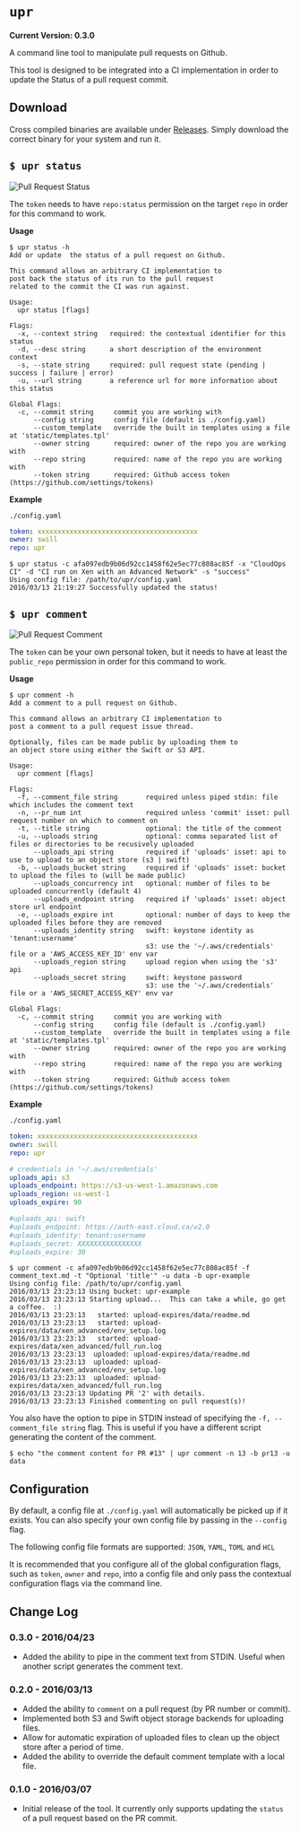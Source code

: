 `upr`
=====

**Current Version: 0.3.0**

A command line tool to manipulate pull requests on Github.
	
This tool is designed to be integrated into a CI implementation
in order to update the Status of a pull request commit.


Download
--------

Cross compiled binaries are available under [Releases](https://github.com/swill/upr/releases).  Simply download the correct binary for your system and run it.


`$ upr status`
-------------

![Pull Request Status](https://objects-east.cloud.ca/v1/5ef827605f884961b94881e928e7a250/swill/pr_testing/combo_ci.png)

The `token` needs to have `repo:status` permission on the target `repo` in order for this command to work.

**Usage**
```
$ upr status -h
Add or update  the status of a pull request on Github.

This command allows an arbitrary CI implementation to
post back the status of its run to the pull request
related to the commit the CI was run against.

Usage:
  upr status [flags]

Flags:
  -x, --context string   required: the contextual identifier for this status
  -d, --desc string      a short description of the environment context
  -s, --state string     required: pull request state (pending | success | failure | error)
  -u, --url string       a reference url for more information about this status

Global Flags:
  -c, --commit string     commit you are working with
      --config string     config file (default is ./config.yaml)
      --custom_template   override the built in templates using a file at 'static/templates.tpl'
      --owner string      required: owner of the repo you are working with
      --repo string       required: name of the repo you are working with
      --token string      required: Github access token (https://github.com/settings/tokens)
```

**Example**

`./config.yaml`
``` yaml
token: xxxxxxxxxxxxxxxxxxxxxxxxxxxxxxxxxxxxxxxx
owner: swill
repo: upr
```

```
$ upr status -c afa097edb9b06d92cc1458f62e5ec77c808ac85f -x "CloudOps CI" -d "CI run on Xen with an Advanced Network" -s "success"
Using config file: /path/to/upr/config.yaml
2016/03/13 21:19:27 Successfully updated the status!

```

`$ upr comment`
---------------

![Pull Request Comment](https://objects-east.cloud.ca/v1/5ef827605f884961b94881e928e7a250/swill/pr_testing/comment.png)

The `token` can be your own personal token, but it needs to have at least the `public_repo` permission in order for this command to work.

**Usage**
```
$ upr comment -h
Add a comment to a pull request on Github.

This command allows an arbitrary CI implementation to
post a comment to a pull request issue thread.

Optionally, files can be made public by uploading them to
an object store using either the Swift or S3 API.

Usage:
  upr comment [flags]

Flags:
  -f, --comment_file string       required unless piped stdin: file which includes the comment text
  -n, --pr_num int                required unless 'commit' isset: pull request number on which to comment on
  -t, --title string              optional: the title of the comment
  -u, --uploads string            optional: comma separated list of files or directories to be recusively uploaded
      --uploads_api string        required if 'uploads' isset: api to use to upload to an object store (s3 | swift)
  -b, --uploads_bucket string     required if 'uploads' isset: bucket to upload the files to (will be made public)
      --uploads_concurrency int   optional: number of files to be uploaded concurrently (default 4)
      --uploads_endpoint string   required if 'uploads' isset: object store url endpoint
  -e, --uploads_expire int        optional: number of days to keep the uploaded files before they are removed
      --uploads_identity string   swift: keystone identity as 'tenant:username'
                                  s3: use the '~/.aws/credentials' file or a 'AWS_ACCESS_KEY_ID' env var
      --uploads_region string     upload region when using the 's3' api
      --uploads_secret string     swift: keystone password
                                  s3: use the '~/.aws/credentials' file or a 'AWS_SECRET_ACCESS_KEY' env var

Global Flags:
  -c, --commit string     commit you are working with
      --config string     config file (default is ./config.yaml)
      --custom_template   override the built in templates using a file at 'static/templates.tpl'
      --owner string      required: owner of the repo you are working with
      --repo string       required: name of the repo you are working with
      --token string      required: Github access token (https://github.com/settings/tokens)
```

**Example**

`./config.yaml`
``` yaml
token: xxxxxxxxxxxxxxxxxxxxxxxxxxxxxxxxxxxxxxxx
owner: swill
repo: upr

# credentials in '~/.aws/credentials'
uploads_api: s3
uploads_endpoint: https://s3-us-west-1.amazonaws.com
uploads_region: us-west-1
uploads_expire: 90

#uploads_api: swift
#uploads_endpoint: https://auth-east.cloud.ca/v2.0
#uploads_identity: tenant:username
#uploads_secret: XXXXXXXXXXXXXXXX
#uploads_expire: 30
```

```
$ upr comment -c afa097edb9b06d92cc1458f62e5ec77c808ac85f -f comment_text.md -t "Optional 'title'" -u data -b upr-example
Using config file: /path/to/upr/config.yaml
2016/03/13 23:23:13 Using bucket: upr-example
2016/03/13 23:23:13 Starting upload...  This can take a while, go get a coffee.  :)
2016/03/13 23:23:13   started: upload-expires/data/readme.md
2016/03/13 23:23:13   started: upload-expires/data/xen_advanced/env_setup.log
2016/03/13 23:23:13   started: upload-expires/data/xen_advanced/full_run.log
2016/03/13 23:23:13  uploaded: upload-expires/data/readme.md
2016/03/13 23:23:13  uploaded: upload-expires/data/xen_advanced/env_setup.log
2016/03/13 23:23:13  uploaded: upload-expires/data/xen_advanced/full_run.log
2016/03/13 23:23:13 Updating PR '2' with details.
2016/03/13 23:23:13 Finished commenting on pull request(s)!
```

You also have the option to pipe in STDIN instead of specifying the `-f, --comment_file string` flag.  This is useful if you have a different script generating the content of the comment.

```
$ echo "the comment content for PR #13" | upr comment -n 13 -b pr13 -u data
```


Configuration
-------------
By default, a config file at `./config.yaml` will automatically be picked up if it exists.  You can also specify your own config file by passing in the `--config` flag.

The following config file formats are supported: `JSON`, `YAML`, `TOML` and `HCL`

It is recommended that you configure all of the global configuration flags, such as `token`, `owner` and `repo`, into a config file and only pass the contextual configuration flags via the command line.


Change Log
----------

### 0.3.0 - 2016/04/23
- Added the ability to pipe in the comment text from STDIN.  Useful when another script generates the comment text.

### 0.2.0 - 2016/03/13
- Added the ability to `comment` on a pull request (by PR number or commit).
- Implemented both S3 and Swift object storage backends for uploading files.
- Allow for automatic expiration of uploaded files to clean up the object store after a period of time.
- Added the ability to override the default comment template with a local file.

### 0.1.0 - 2016/03/07
- Initial release of the tool.  It currently only supports updating the `status` of a pull request based on the PR commit.

